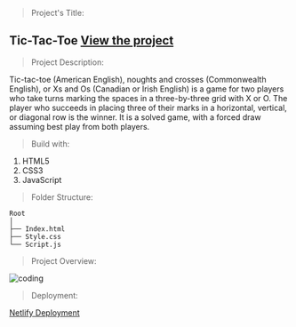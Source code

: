 > Project's Title:

## Tic-Tac-Toe [View the project](https://peaceful-lamington-5962a2.netlify.app/)

> Project Description:

Tic-tac-toe (American English), noughts and crosses (Commonwealth English), or Xs and Os (Canadian or Irish English) is a game for two
players who take turns marking the spaces in a three-by-three grid with X or O. The player who succeeds in placing three of their marks in a horizontal,
vertical, or diagonal row is the winner. It is a solved game, with a forced draw assuming best play from both players.

> Build with:

1. HTML5
2. CSS3
3. JavaScript

> Folder Structure:

```
Root
│
├── Index.html
├── Style.css
└── Script.js

```

> Project Overview:

<img align="center" alt="coding" widht="400" src="https://res.cloudinary.com/shopie/image/upload/v1680341871/tictactoe_uwznbf.jpg">

> Deployment:

[Netlify Deployment](https://docs.netlify.com/cli/get-started/)
